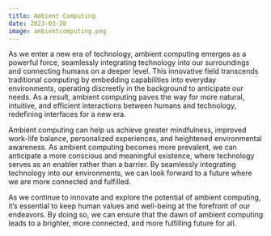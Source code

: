 ```yaml
---
title: Ambient Computing
date: 2023-03-30
image: ambientcomputing.png
---
```


As we enter a new era of technology, ambient computing emerges as a powerful force, seamlessly integrating technology into our surroundings and connecting humans on a deeper level. This innovative field transcends traditional computing by embedding capabilities into everyday environments, operating discreetly in the background to anticipate our needs. As a result, ambient computing paves the way for more natural, intuitive, and efficient interactions between humans and technology, redefining interfaces for a new era.
                    
Ambient computing can help us achieve greater mindfulness, improved work-life balance, personalized experiences, and heightened environmental awareness. As ambient computing becomes more prevalent, we can anticipate a more conscious and meaningful existence, where technology serves as an enabler rather than a barrier. By seamlessly integrating technology into our environments, we can look forward to a future where we are more connected and fulfilled.
                    
As we continue to innovate and explore the potential of ambient computing, it’s essential to keep human values and well-being at the forefront of our endeavors. By doing so, we can ensure that the dawn of ambient computing leads to a brighter, more connected, and more fulfilling future for all.
